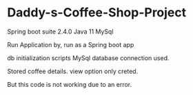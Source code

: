 # Daddy-s-Coffee-Shop-Project

Spring boot suite 2.4.0
Java 11
MySql

Run Application by,
run as a Spring boot app

db initialization scripts
MySql database connection used. 

Stored coffee details.
view option only creted.

But this code is not working due to an error.
